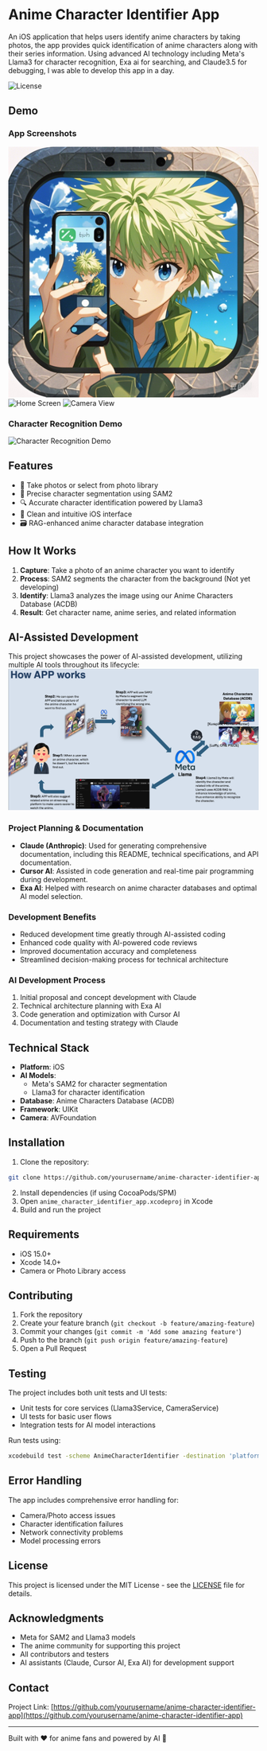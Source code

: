 # Anime Character Identifier App

An iOS application that helps users identify anime characters by taking photos, the app provides quick identification of anime characters along with their series information. Using advanced AI technology including Meta's Llama3 for character recognition, Exa ai for searching, and Claude3.5 for debugging, I was able to develop this app in a day.

![License](https://img.shields.io/badge/license-MIT-blue.svg)

## Demo

### App Screenshots
![Icon](/Pic/icon.png)
![Home Screen](/Pic/homepage.png)
![Camera View](/Pic/mainpage.png)

### Character Recognition Demo
![Character Recognition Demo](/Pic/demo.gif)


## Features

- 📸 Take photos or select from photo library
- 🎯 Precise character segmentation using SAM2
- 🔍 Accurate character identification powered by Llama3
- 📱 Clean and intuitive iOS interface
- 🗃️ RAG-enhanced anime character database integration

## How It Works

1. **Capture**: Take a photo of an anime character you want to identify
2. **Process**: SAM2 segments the character from the background (Not yet developing)
3. **Identify**: Llama3 analyzes the image using our Anime Characters Database (ACDB)
4. **Result**: Get character name, anime series, and related information

## AI-Assisted Development

This project showcases the power of AI-assisted development, utilizing multiple AI tools throughout its lifecycle:
![Proposal](/Pic/proposal.png)

### Project Planning & Documentation
- **Claude (Anthropic)**: Used for generating comprehensive documentation, including this README, technical specifications, and API documentation.
- **Cursor AI**: Assisted in code generation and real-time pair programming during development.
- **Exa AI**: Helped with research on anime character databases and optimal AI model selection.

### Development Benefits
- Reduced development time greatly through AI-assisted coding
- Enhanced code quality with AI-powered code reviews
- Improved documentation accuracy and completeness
- Streamlined decision-making process for technical architecture

### AI Development Process
1. Initial proposal and concept development with Claude
2. Technical architecture planning with Exa AI
3. Code generation and optimization with Cursor AI
4. Documentation and testing strategy with Claude

## Technical Stack

- **Platform**: iOS
- **AI Models**: 
  - Meta's SAM2 for character segmentation
  - Llama3 for character identification
- **Database**: Anime Characters Database (ACDB)
- **Framework**: UIKit
- **Camera**: AVFoundation

## Installation

1. Clone the repository:
```bash
git clone https://github.com/yourusername/anime-character-identifier-app.git
```

2. Install dependencies (if using CocoaPods/SPM)
3. Open `anime_character_identifier_app.xcodeproj` in Xcode
4. Build and run the project

## Requirements

- iOS 15.0+
- Xcode 14.0+
- Camera or Photo Library access

## Contributing

1. Fork the repository
2. Create your feature branch (`git checkout -b feature/amazing-feature`)
3. Commit your changes (`git commit -m 'Add some amazing feature'`)
4. Push to the branch (`git push origin feature/amazing-feature`)
5. Open a Pull Request

## Testing

The project includes both unit tests and UI tests:
- Unit tests for core services (Llama3Service, CameraService)
- UI tests for basic user flows
- Integration tests for AI model interactions

Run tests using:
```bash
xcodebuild test -scheme AnimeCharacterIdentifier -destination 'platform=iOS Simulator,name=iPhone 14'
```

## Error Handling

The app includes comprehensive error handling for:
- Camera/Photo access issues
- Character identification failures
- Network connectivity problems
- Model processing errors

## License

This project is licensed under the MIT License - see the [LICENSE](LICENSE) file for details.

## Acknowledgments

- Meta for SAM2 and Llama3 models
- The anime community for supporting this project
- All contributors and testers
- AI assistants (Claude, Cursor AI, Exa AI) for development support

## Contact

Project Link: [https://github.com/yourusername/anime-character-identifier-app](https://github.com/yourusername/anime-character-identifier-app)

---
Built with ❤️ for anime fans and powered by AI 🤖
